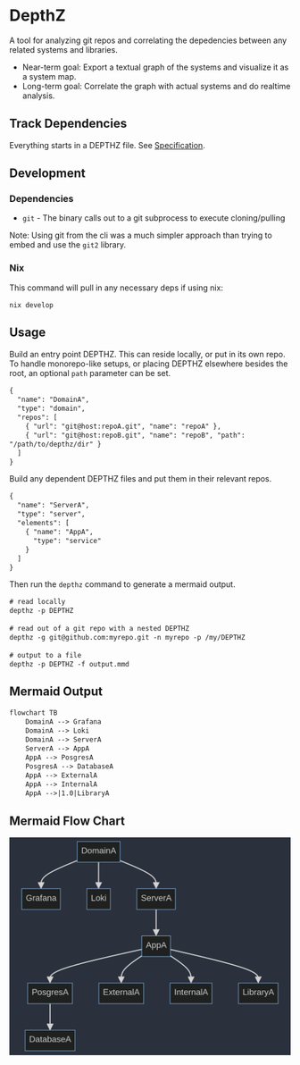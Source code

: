 # DepthZ

A tool for analyzing git repos and correlating the depedencies between any related systems and libraries.

- Near-term goal: Export a textual graph of the systems and visualize it as a system map.
- Long-term goal: Correlate the graph with actual systems and do realtime analysis.

## Track Dependencies

Everything starts in a DEPTHZ file. See [Specification](./SPECIFICATION.md).

## Development

### Dependencies

- `git` - The binary calls out to a git subprocess to execute cloning/pulling

Note: Using git from the cli was a much simpler approach than trying to embed and use the `git2` library.

### Nix

This command will pull in any necessary deps if using nix:

```
nix develop
```

## Usage

Build an entry point DEPTHZ. This can reside locally, or put in its own repo.
To handle monorepo-like setups, or placing DEPTHZ elsewhere besides the root,
an optional `path` parameter can be set.

```
{
  "name": "DomainA",
  "type": "domain",
  "repos": [
    { "url": "git@host:repoA.git", "name": "repoA" },
    { "url": "git@host:repoB.git", "name": "repoB", "path": "/path/to/depthz/dir" }
  ]
}
```

Build any dependent DEPTHZ files and put them in their relevant repos.

```
{
  "name": "ServerA",
  "type": "server",  
  "elements": [
    { "name": "AppA",
      "type": "service"
    }
  ]
}
```

Then run the `depthz` command to generate a mermaid output.

```
# read locally
depthz -p DEPTHZ

# read out of a git repo with a nested DEPTHZ
depthz -g git@github.com:myrepo.git -n myrepo -p /my/DEPTHZ

# output to a file
depthz -p DEPTHZ -f output.mmd
```

## Mermaid Output

```
flowchart TB
    DomainA --> Grafana
    DomainA --> Loki
    DomainA --> ServerA
    ServerA --> AppA
    AppA --> PosgresA
    PosgresA --> DatabaseA
    AppA --> ExternalA
    AppA --> InternalA
    AppA -->|1.0|LibraryA
```

## Mermaid Flow Chart

![mermaid example](docs/mermaid-example.png)
